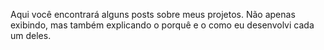 Aqui você encontrará alguns posts sobre meus projetos. Não apenas exibindo, mas também explicando o porquê e o como eu desenvolvi cada um deles.
